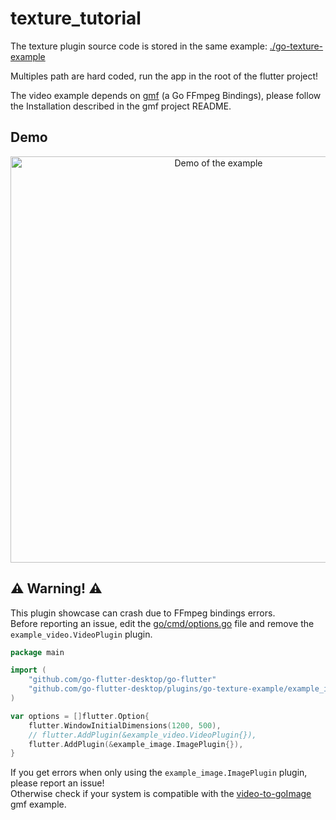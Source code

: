 # texture_tutorial

The texture plugin source code is stored in the same example: [./go-texture-example](./go-texture-example)

Multiples path are hard coded, run the app in the root of the flutter project!

The video example depends on [gmf](https://github.com/3d0c/gmf) (a Go FFmpeg
Bindings), please follow the Installation described in the gmf project README.

## Demo
<p align="center">
  <img src="https://user-images.githubusercontent.com/7476655/62157099-b1793180-b30c-11e9-9ca1-677f44432ebc.gif" width="650" align="center" alt="Demo of the
  example">
</p>

## :warning: Warning! :warning:
This plugin showcase can crash due to FFmpeg bindings errors.  
Before reporting an issue, edit the
[go/cmd/options.go](https://github.com/go-flutter-desktop/examples/blob/master/texture_tutorial/go/cmd/options.go) file and remove the `example_video.VideoPlugin` plugin.

```go
package main

import (
	"github.com/go-flutter-desktop/go-flutter"
	"github.com/go-flutter-desktop/plugins/go-texture-example/example_image"
)

var options = []flutter.Option{
	flutter.WindowInitialDimensions(1200, 500),
	// flutter.AddPlugin(&example_video.VideoPlugin{}),
	flutter.AddPlugin(&example_image.ImagePlugin{}),
}
```

If you get errors when only using the `example_image.ImagePlugin` plugin, please report an issue!  
Otherwise check if your system is compatible with the [video-to-goImage](https://github.com/3d0c/gmf/blob/f4b5acb7db5cbbda9a6209be1d0de5f552823f62/examples/video-to-goImage.go) gmf example.
